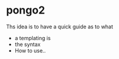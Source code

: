 pongo2 
=============

Ths idea is to have a quick guide as to what
- a templating is
- the syntax
- How to use..


